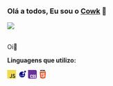 
### Olá a todos, Eu sou o [Cowk](https://github.com/CowkZ) 👋

<div align="center">
<img align="left" src="https://github-readme-stats.vercel.app/api?username=CowkZ&show_icons=true&theme=dark"/><br/><br/>
</div>
<p align="justify">Oi👋</p>
<div align="justify">
<b>Linguagens que utilizo:</b>

<code><img height="20" src="https://raw.githubusercontent.com/github/explore/80688e429a7d4ef2fca1e82350fe8e3517d3494d/topics/javascript/javascript.png"></code>
<code><img height="20" src="https://raw.githubusercontent.com/github/explore/80688e429a7d4ef2fca1e82350fe8e3517d3494d/topics/lua/lua.png"></code>
<code><img height="20" src="https://raw.githubusercontent.com/github/explore/80688e429a7d4ef2fca1e82350fe8e3517d3494d/topics/css/css.png"></code>
<code><img height="20" src="https://raw.githubusercontent.com/github/explore/80688e429a7d4ef2fca1e82350fe8e3517d3494d/topics/html/html.png"></code>
</div>
